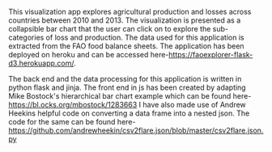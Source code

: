 This visualization app explores agricultural production and losses across countries between 2010 and 2013. 
The visualization is presented as a collapsible bar chart that the user can click on to explore the sub-categories of loss and production.
The data used for this application is extracted from the FAO food balance sheets. 
The application has been deployed on heroku and can be accessed here-https://faoexplorer-flask-d3.herokuapp.com/. 

The back end and the data processing for this application is written in python flask and jinja. 
The front end in js has been created by adapting Mike Bostock's hierarchical bar chart example which can be found here- https://bl.ocks.org/mbostock/1283663
I have also made use of Andrew Heekins helpful code on converting a data frame into a nested json. 
The code for the same can be found here-https://github.com/andrewheekin/csv2flare.json/blob/master/csv2flare.json.py
 
